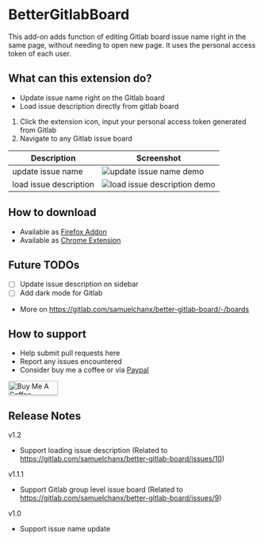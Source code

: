 # BetterGitlabBoard

This add-on adds function of editing Gitlab board issue name right in the same page, without needing to open new page. It uses the personal access token of each user.

## What can this extension do?

- Update issue name right on the Gitlab board
- Load issue description directly from gitlab board

1. Click the extension icon, input your personal access token generated from Gitlab
2. Navigate to any Gitlab issue board

|Description|Screenshot|
|--|--|
|update issue name|![update issue name demo](https://i.imgur.com/smbllbg.png)|
|load issue description|![load issue description demo](https://i.imgur.com/AaesC6T.png)|

## How to download

- Available as [Firefox Addon](https://addons.mozilla.org/en-US/firefox/addon/gitlab-board-helper/)
- Available as [Chrome Extension](https://chrome.google.com/webstore/detail/better-gitlab-board/bkdhckjiaejkligmmifiglpicfmildhl)

## Future TODOs

- [ ] Update issue description on sidebar
- [ ] Add dark mode for Gitlab
- More on https://gitlab.com/samuelchanx/better-gitlab-board/-/boards

## How to support 

- Help submit pull requests here
- Report any issues encountered
- Consider buy me a coffee or via [Paypal](https://paypal.me/samuelchanx)

<a href="https://www.buymeacoffee.com/samuelchanx" target="_blank"><img src="https://www.buymeacoffee.com/assets/img/custom_images/orange_img.png" alt="Buy Me A Coffee" style="height: 28px !important;width: 100px !important;box-shadow: 0px 3px 2px 0px rgba(190, 190, 190, 0.5) !important;-webkit-box-shadow: 0px 3px 2px 0px rgba(190, 190, 190, 0.5) !important;" ></a>

## Release Notes

v1.2
- Support loading issue description (Related to https://gitlab.com/samuelchanx/better-gitlab-board/issues/10)

v1.1.1
- Support Gitlab group level issue board (Related to https://gitlab.com/samuelchanx/better-gitlab-board/issues/9)

v1.0
- Support issue name update